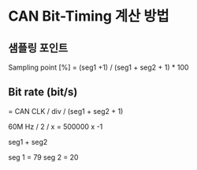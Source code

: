 # CAN Bit-Timing 계산 방법

## 샘플링 포인트

Sampling point [%] = (seg1 +1) / (seg1 + seg2 + 1) * 100


## Bit rate (bit/s)

 = CAN CLK / div / (seg1 + seg2 + 1) 

60M Hz / 2 / x = 500000
x -1 

seg1 + seg2

seg 1 = 79
seg 2 = 20


